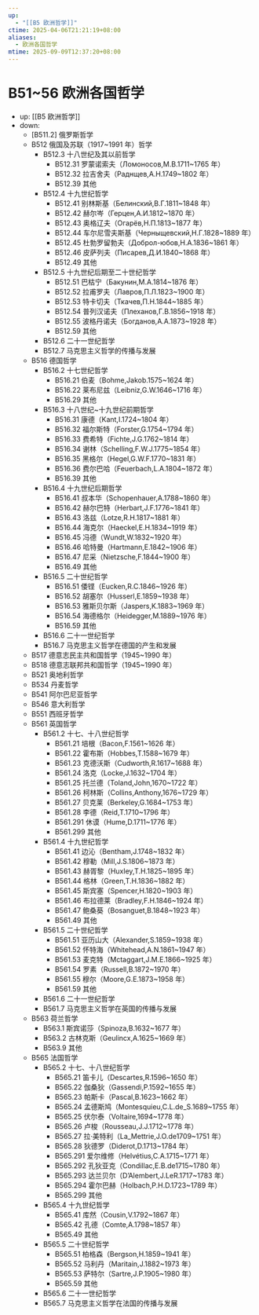 ```yaml
---
up:
  - "[[B5 欧洲哲学]]"
ctime: 2025-04-06T21:21:19+08:00
aliases:
  - 欧洲各国哲学
mtime: 2025-09-09T12:37:20+08:00
---
```


# B51~56 欧洲各国哲学

- up: [[B5 欧洲哲学]]
- down:	
	- [B511.2] 俄罗斯哲学
	- B512 俄国及苏联（1917~1991 年）哲学
		- B512.3 十八世纪及其以前哲学
			- B512.31 罗蒙诺索夫（Ломоносов,М.В.1711~1765 年）
			- B512.32 拉吉舍夫（Раднщев,А.Н.1749~1802 年）
			- B512.39 其他
		- B512.4 十九世纪哲学
			- B512.41 别林斯基（Белинcкий,В.Г.1811~1848 年）
			- B512.42 赫尔岑（Герцен,А.И.1812~1870 年）
			- B512.43 奥格辽夫（Огарёв,Н.П.1813~1877 年）
			- B512.44 车尔尼雪夫斯基（Черныщевский,Н.Г.1828~1889 年）
			- B512.45 杜勃罗留勃夫（Доброл-юбов,Н.А.1836~1861 年）
			- B512.46 皮萨列夫（Писарев,Д.И.1840~1868 年）
			- B512.49 其他
		- B512.5 十九世纪后期至二十世纪哲学
			- B512.51 巴枯宁（Бакунин,М.А.1814~1876 年）
			- B512.52 拉甫罗夫（Лавров,П.Л.1823~1900 年）
			- B512.53 特卡切夫（Ткачев,П.Н.1844~1885 年）
			- B512.54 普列汉诺夫（Плеханов,Г.В.1856~1918 年）
			- B512.55 波格丹诺夫（Богданов,А.А.1873~1928 年）
			- B512.59 其他
		- B512.6 二十一世纪哲学
		- B512.7 马克思主义哲学的传播与发展
	- B516 德国哲学
		- B516.2 十七世纪哲学
			- B516.21 伯麦（Bohme,Jakob.1575~1624 年）
			- B516.22 莱布尼兹（Leibniz,G.W.1646~1716 年）
			- B516.29 其他
		- B516.3 十八世纪~十九世纪前期哲学
			- B516.31 康德（Kant,I.1724~1804 年）
			- B516.32 福尔斯特（Forster,G.1754~1794 年）
			- B516.33 费希特（Fichte,J.G.1762~1814 年）
			- B516.34 谢林（Schelling,F.W.J.1775~1854 年）
			- B516.35 黑格尔（Hegel,G.W.F.1770~1831 年）
			- B516.36 费尔巴哈（Feuerbach,L.A.1804~1872 年）
			- B516.39 其他
		- B516.4 十九世纪后期哲学
			- B516.41 叔本华（Schopenhauer,A.1788~1860 年）
			- B516.42 赫尔巴特（Herbart,J.F.1776~1841 年）
			- B516.43 洛兹（Lotze,R.H.1817~1881 年）
			- B516.44 海克尔（Haeckel,E.H.1834~1919 年）
			- B516.45 冯德（Wundt,W.1832~1920 年）
			- B516.46 哈特曼（Hartmann,E.1842~1906 年）
			- B516.47 尼采（Nietzsche,F.1844~1900 年）
			- B516.49 其他
		- B516.5 二十世纪哲学
			- B516.51 倭铿（Eucken,R.C.1846~1926 年）
			- B516.52 胡塞尔（Husserl,E.1859~1938 年）
			- B516.53 雅斯贝尔斯（Jaspers,K.1883~1969 年）
			- B516.54 海德格尔（Heidegger,M.1889~1976 年）
			- B516.59 其他
		- B516.6 二十一世纪哲学
		- B516.7 马克思主义哲学在德国的产生和发展
	- B517 德意志民主共和国哲学（1945~1990 年）
	- B518 德意志联邦共和国哲学（1945~1990 年）
	- B521 奥地利哲学
	- B534 丹麦哲学
	- B541 阿尔巴尼亚哲学
	- B546 意大利哲学
	- B551 西班牙哲学
	- B561 英国哲学
		- B561.2 十七、十八世纪哲学
			- B561.21 培根（Bacon,F.1561~1626 年）
			- B561.22 霍布斯（Hobbes,T.1588~1679 年）
			- B561.23 克德沃斯（Cudworth,R.1617~1688 年）
			- B561.24 洛克（Locke,J.1632~1704 年）
			- B561.25 托兰德（Toland,John,1670~1722 年）
			- B561.26 柯林斯（Collins,Anthony,1676~1729 年）
			- B561.27 贝克莱（Berkeley,G.1684~1753 年）
			- B561.28 李德（Reid,T.1710~1796 年）
			- B561.291 休谟（Hume,D.1711~1776 年）
			- B561.299 其他
		- B561.4 十九世纪哲学
			- B561.41 边沁（Bentham,J.1748~1832 年）
			- B561.42 穆勒（Mill,J.S.1806~1873 年）
			- B561.43 赫胥黎（Huxley,T.H.1825~1895 年）
			- B561.44 格林（Green,T.H.1836~1882 年）
			- B561.45 斯宾塞（Spencer,H.1820~1903 年）
			- B561.46 布拉德莱（Bradley,F.H.1846~1924 年）
			- B561.47 鲍桑葵（Bosanguet,B.1848~1923 年）
			- B561.49 其他
		- B561.5 二十世纪哲学
			- B561.51 亚历山大（Alexander,S.1859~1938 年）
			- B561.52 怀特海（Whitehead,A.N.1861~1947 年）
			- B561.53 麦克特（Mctaggart,J.M.E.1866~1925 年）
			- B561.54 罗素（Russell,B.1872~1970 年）
			- B561.55 穆尔（Moore,G.E.1873~1958 年）
			- B561.59 其他
		- B561.6 二十一世纪哲学
		- B561.7 马克思主义哲学在英国的传播与发展
	- B563 荷兰哲学
		- B563.1 斯宾诺莎（Spinoza,B.1632~1677 年）
		- B563.2 古林克斯（Geulincx,A.1625~1669 年）
		- B563.9 其他
	- B565 法国哲学
		- B565.2 十七、十八世纪哲学
			- B565.21 笛卡儿（Descartes,R.1596~1650 年）
			- B565.22 伽桑狄（Gassendi,P.1592~1655 年）
			- B565.23 帕斯卡（Pascal,B.1623~1662 年）
			- B565.24 孟德斯鸠（Montesquieu,C.L.de_S.1689~1755 年）
			- B565.25 伏尔泰（Voltaire,1694~1778 年）
			- B565.26 卢梭（Rousseau,J.J.1712~1778 年）
			- B565.27 拉·美特利（La_Mettrie,J.O.de1709~1751 年）
			- B565.28 狄德罗（Diderot,D.1713~1784 年）
			- B565.291 爱尔维修（Helvétius,C.A.1715~1771 年）
			- B565.292 孔狄亚克（Condillac,E.B.de1715~1780 年）
			- B565.293 达兰贝尔（D’Alembert,J.LeR.1717~1783 年）
			- B565.294 霍尔巴赫（Holbach,P.H.D.1723~1789 年）
			- B565.299 其他
		- B565.4 十九世纪哲学
			- B565.41 库然（Cousin,V.1792~1867 年）
			- B565.42 孔德（Comte,A.1798~1857 年）
			- B565.49 其他
		- B565.5 二十世纪哲学
			- B565.51 柏格森（Bergson,H.1859~1941 年）
			- B565.52 马利丹（Maritain,J.1882~1973 年）
			- B565.53 萨特尔（Sartre,J.P.1905~1980 年）
			- B565.59 其他
		- B565.6 二十一世纪哲学
		- B565.7 马克思主义哲学在法国的传播与发展
	
